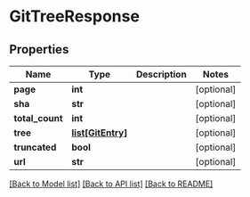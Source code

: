 # GitTreeResponse

## Properties
Name | Type | Description | Notes
------------ | ------------- | ------------- | -------------
**page** | **int** |  | [optional] 
**sha** | **str** |  | [optional] 
**total_count** | **int** |  | [optional] 
**tree** | [**list[GitEntry]**](GitEntry.md) |  | [optional] 
**truncated** | **bool** |  | [optional] 
**url** | **str** |  | [optional] 

[[Back to Model list]](../README.md#documentation-for-models) [[Back to API list]](../README.md#documentation-for-api-endpoints) [[Back to README]](../README.md)


